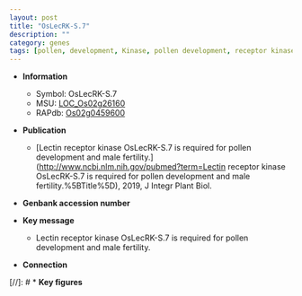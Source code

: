 ```yaml
---
layout: post
title: "OsLecRK-S.7"
description: ""
category: genes
tags: [pollen, development, Kinase, pollen development, receptor kinase]
---
```


* **Information**  
    + Symbol: OsLecRK-S.7  
    + MSU: [LOC_Os02g26160](http://rice.plantbiology.msu.edu/cgi-bin/ORF_infopage.cgi?orf=LOC_Os02g26160)  
    + RAPdb: [Os02g0459600](http://rapdb.dna.affrc.go.jp/viewer/gbrowse_details/irgsp1?name=Os02g0459600)  

* **Publication**  
    + [Lectin receptor kinase OsLecRK-S.7 is required for pollen development and male fertility.](http://www.ncbi.nlm.nih.gov/pubmed?term=Lectin receptor kinase OsLecRK-S.7 is required for pollen development and male fertility.%5BTitle%5D), 2019, J Integr Plant Biol.

* **Genbank accession number**  

* **Key message**  
    + Lectin receptor kinase OsLecRK-S.7 is required for pollen development and male fertility.

* **Connection**  

[//]: # * **Key figures**  


